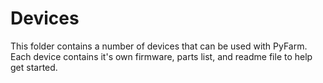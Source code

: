 # Devices

This folder contains a number of devices that can be used with PyFarm. Each
device contains it's own firmware, parts list, and readme file to help get
started.
